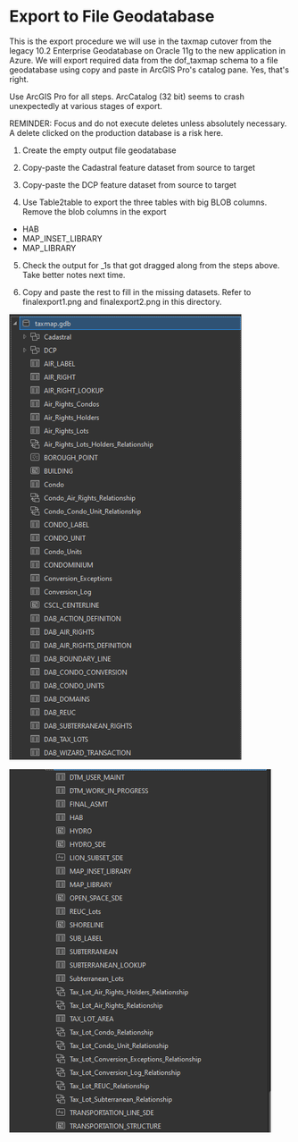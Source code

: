 # Export to File Geodatabase

This is the export procedure we will use in the taxmap cutover from the legacy 10.2 Enterprise Geodatabase on Oracle 11g to the new application in Azure.  We will export required data from the dof_taxmap schema to a file geodatabase using copy and paste in ArcGIS Pro's catalog pane. Yes, that's right.

Use ArcGIS Pro for all steps.  ArcCatalog (32 bit) seems to crash unexpectedly at various stages of export. 

REMINDER: Focus and do not execute deletes unless absolutely necessary.  A delete clicked on the production database is a risk here.   

1. Create the empty output file geodatabase

2. Copy-paste the Cadastral feature dataset from source to target

3. Copy-paste the DCP feature  dataset from source to target

4. Use Table2table to export the three tables with big BLOB columns.  Remove the blob columns in the export
* HAB
* MAP_INSET_LIBRARY
* MAP_LIBRARY

5. Check the output for _1s that got dragged along from the steps above.  Take better notes next time. 

6.  Copy and paste the rest to fill in the missing datasets.  Refer to finalexport1.png and finalexport2.png in this directory.

![finalexport1](finalexport1.png)

![finalexport2](finalexport2.png)





